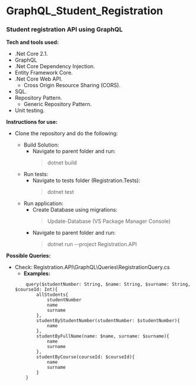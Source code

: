 # GraphQL_Student_Registration

### Student registration API using GraphQL

**Tech and tools used:**

- .Net Core 2.1.
- GraphQL
- .Net Core Dependency Injection.
- Entity Framework Core.
- .Net Core Web API.
  - Cross Origin Resource Sharing (CORS).
- SQL.
- Repository Pattern.
  - Generic Repository Pattern.
- Unit testing.

**Instructions for use:**

- Clone the repository and do the following:

    - Build Solution:
        - Navigate to parent folder and run:
            > dotnet build
    - Run tests:
        - Navigate to tests folder (Registration.Tests):
            > dotnet test
    - Run application:
        - Create Database using migrations:
            > Update-Database (VS Package Manager Console)
        - Navigate to parent folder and run:
            > dotnet run --project Registration.API

**Possible Queries:**
- Check: Registration.API\GraphQL\Queries\RegistrationQuery.cs
    - **Examples:**
    ```
        query($studentNumber: String, $name: String, $surname: String, $courseId: Int){
            allStudents{
                studentNumber
                name
                surname
            },
            studentByStudentNumber(studentNumber: $studentNumber){
                name
            },
            studentByFullName(name: $name, surname: $surname){
                name
                surname
            },
            studentByCourse(courseId: $courseId){
                name
                surname
            }
        }